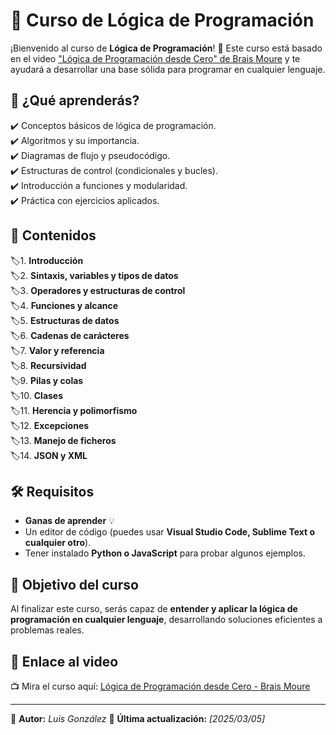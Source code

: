 # 🧠 Curso de Lógica de Programación

¡Bienvenido al curso de **Lógica de Programación**! 🎯 Este curso está basado en el video ["Lógica de Programación desde Cero" de Brais Moure](https://www.youtube.com/watch?v=TdITcVD64zI) y te ayudará a desarrollar una base sólida para programar en cualquier lenguaje.

## 📌 ¿Qué aprenderás?
✔️ Conceptos básicos de lógica de programación.  
✔️ Algoritmos y su importancia.  
✔️ Diagramas de flujo y pseudocódigo.  
✔️ Estructuras de control (condicionales y bucles).  
✔️ Introducción a funciones y modularidad.  
✔️ Práctica con ejercicios aplicados.  

## 📂 Contenidos
🏷️1. **Introducción**  
🏷️2. **Sintaxis, variables y tipos de datos**  
🏷️3️. **Operadores y estructuras de control**  
🏷️4️. **Funciones y alcance**   
🏷️5️. **Estructuras de datos**  
🏷️6️. **Cadenas de carácteres**  
🏷️7. **Valor y referencia**  
🏷️8. **Recursividad**  
🏷️9. **Pilas y colas**  
🏷️10. **Clases**  
🏷️11. **Herencia y polimorfismo**  
🏷️12. **Excepciones**  
🏷️13. **Manejo de ficheros**  
🏷️14. **JSON y XML**  

## 🛠️ Requisitos
- **Ganas de aprender** 💡  
- Un editor de código (puedes usar **Visual Studio Code, Sublime Text o cualquier otro**).  
- Tener instalado **Python o JavaScript** para probar algunos ejemplos.  

## 🎯 Objetivo del curso
Al finalizar este curso, serás capaz de **entender y aplicar la lógica de programación en cualquier lenguaje**, desarrollando soluciones eficientes a problemas reales.

## 🔗 Enlace al video
📺 Mira el curso aquí: [Lógica de Programación desde Cero - Brais Moure](https://www.youtube.com/watch?v=TdITcVD64zI)

---
📌 **Autor:** *Luis González*
📆 **Última actualización:** *[2025/03/05]*
